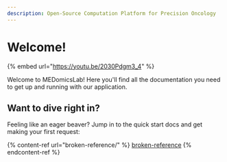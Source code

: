 ```yaml
---
description: Open-Source Computation Platform for Precision Oncology
---
```


# Welcome!

{% embed url="https://youtu.be/2030Pdgm3_4" %}

Welcome to MEDomicsLab! Here you'll find all the documentation you need to get up and running with our application.

## Want to dive right in?

Feeling like an eager beaver? Jump in to the quick start docs and get making your first request:

{% content-ref url="broken-reference/" %}
[broken-reference](broken-reference/)
{% endcontent-ref %}
